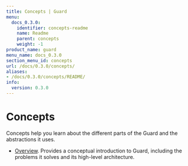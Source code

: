 ```yaml
---
title: Concepts | Guard
menu:
  docs_0.3.0:
    identifier: concepts-readme
    name: Readme
    parent: concepts
    weight: -1
product_name: guard
menu_name: docs_0.3.0
section_menu_id: concepts
url: /docs/0.3.0/concepts/
aliases:
- /docs/0.3.0/concepts/README/
info:
  version: 0.3.0
---
```


# Concepts

Concepts help you learn about the different parts of the Guard and the abstractions it uses.

- [Overview](/docs/0.3.0/concepts/overview). Provides a conceptual introduction to Guard, including the problems it solves and its high-level architecture.
